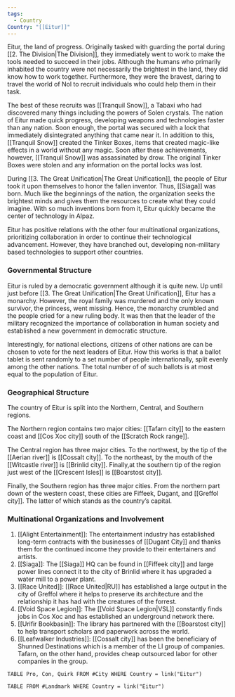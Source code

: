 ```yaml
---
tags:
  - Country
Country: "[[Eitur]]"
---
```

Eitur, the land of progress. Originally tasked with guarding the portal during [[2. The Division|The Division]], they immediately went to work to make the tools needed to succeed in their jobs. Although the humans who primarily inhabited the country were not necessarily the brightest in the land, they did know how to work together. Furthermore, they were the bravest, daring to travel the world of Nol to recruit individuals who could help them in their task. 

The best of these recruits was [[Tranquil Snow]], a Tabaxi who had discovered many things including the powers of Solen crystals. The nation of Eitur made quick progress, developing weapons and technologies faster than any nation. Soon enough, the portal was secured with a lock that immediately disintegrated anything that came near it. In addition to this, [[Tranquil Snow]] created the Tinker Boxes, items that created magic-like effects in a world without any magic. Soon after these achievements, however, [[Tranquil Snow]] was assassinated by drow. The original Tinker Boxes were stolen and any information on the portal locks was lost. 

During [[3. The Great Unification|The Great Unification]], the people of Eitur took it upon themselves to honor the fallen inventor. Thus, [[Siaga]] was born. Much like the beginnings of the nation, the organization seeks the brightest minds and gives them the resources to create what they could imagine. With so much inventions born from it, Eitur quickly became the center of technology in Alpaz. 

Eitur has positive relations with the other four multinational organizations, prioritizing collaboration in order to continue their technological advancement. However, they have branched out, developing non-military based technologies to support other countries.

### Governmental Structure

Eitur is ruled by a democratic government although it is quite new. Up until just before [[3. The Great Unification|The Great Unification]], Eitur has a monarchy. However, the royal family was murdered and the only known survivor, the princess, went missing. Hence, the monarchy crumbled and the people cried for a new ruling body. It was then that the leader of the military recognized the importance of collaboration in human society and established a new government in democratic structure. 

Interestingly, for national elections, citizens of other nations are can be chosen to vote for the next leaders of Eitur. How this works is that a ballot tablet is sent randomly to a set number of people internationally, split evenly among the other nations. The total number of of such ballots is at most equal to the population of Eitur.

### Geographical Structure

The country of Eitur is split into the Northern, Central, and Southern regions.

The Northern region contains two major cities: [[Tafarn city]] to the eastern coast and [[Cos Xoc city]] south of the [[Scratch Rock range]]. 

The Central region has three major cities. To the northwest, by the tip of the [[Aerian river]] is [[Cossalt city]]. To the northeast, by the mouth of the [[Witcastle river]] is [[Brinlid city]]. Finally,at the southern tip of the region just west of the [[Crescent Isles]] is [[Boarstost city]]. 

Finally, the Southern region has three major cities. From the northern part down of the western coast, these cities are Fiffeek, Dugant, and [[Greffol city]]. The latter of which stands as the country’s capital. 

### Multinational Organizations and Involvement

1. [[Alight Entertainment]]: The entertainment industry has established long-term contracts with the businesses of [[Dugant City]] and thanks them for the continued income they provide to their entertainers and artists. 
2. [[Siaga]]: The [[Siaga]] HQ can be found in [[Fiffeek city]] and large power lines connect it to the city of Brinlid where it has upgraded a water mill to a power plant. 
3. [[Race United]]: [[Race United|RU]] has established a large output in the city of Greffol where it helps to preserve its architecture and the relationship it has had with the creatures of the forrest.
4. [[Void Space Legion]]: The [[Void Space Legion|VSL]] constantly finds jobs in Cos Xoc and has established an underground network there.
5. [[Urifir Bookbasin]]: The library has partnered with the [[Boarstost city]] to help transport scholars and paperwork across the world. 
6. [[Leafwalker Industries]]: [[Cossalt city]] has been the beneficiary of Shunned Destinations which is a member of the LI group of companies. Tafarn, on the other hand, provides cheap outsourced labor for other companies in the group.

```dataview
TABLE Pro, Con, Quirk FROM #City WHERE Country = link("Eitur")

```
```dataview
TABLE FROM #Landmark WHERE Country = link("Eitur")

```
